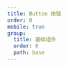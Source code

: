 ```yaml
---
title: Button 按钮
order: 0
mobile: true
group:
  title: 基础组件
  order: 0
  path: base
---
```


<code src="../demo/Button.jsx"></code>
<API src="../src/Button.tsx"></API>
